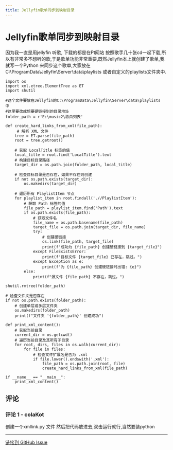 ```yaml
---
title: Jellyfin歌单同步到映射目录
---
```


# Jellyfin歌单同步到映射目录

因为我一直是用jellyfin 听歌, 下载的都是在Pt网站 按照歌手几十张cd一起下载,所以有非常多不想听的歌,于是歌单功能非常重要,既然Jellyfin本上就创建了歌单,我就写一个Python 来同步这个歌单,大家放在 C:\ProgramData\Jellyfin\Server\data\playlists  或者自定义的playlists文件夹中.


```
import os
import xml.etree.ElementTree as ET
import shutil

#这个文件要放在Jellyfin的C:\ProgramData\Jellyfin\Server\data\playlists  中
#这里要改成想要硬链接到的目录地址
folder_path = r'E:\music2\歌曲列表'

def create_hard_links_from_xml(file_path):
     # 解析 XML 文件
    tree = ET.parse(file_path)
    root = tree.getroot()

    # 获取 LocalTitle 标签的值
    local_title = root.find('LocalTitle').text
    # 构建目标目录路径
    target_dir = os.path.join(folder_path, local_title)

    # 检查目标目录是否存在，如果不存在则创建
    if not os.path.exists(target_dir):
        os.makedirs(target_dir)

    # 遍历所有 PlaylistItem 节点
    for playlist_item in root.findall('.//PlaylistItem'):
        # 获取 Path 标签的值
        file_path = playlist_item.find('Path').text
        if os.path.exists(file_path):
            # 获取文件名
            file_name = os.path.basename(file_path)
            target_file = os.path.join(target_dir, file_name)
            try:
                # 创建硬链接
                os.link(file_path, target_file)
                print(f"成功为 {file_path} 创建硬链接到 {target_file}")
            except FileExistsError:
                print(f"目标文件 {target_file} 已存在，跳过。")
            except Exception as e:
                print(f"为 {file_path} 创建硬链接时出错: {e}")
        else:
            print(f"源文件 {file_path} 不存在，跳过。")

shutil.rmtree(folder_path)

# 检查文件夹是否存在
if not os.path.exists(folder_path):
    # 创建单层或多层文件夹
    os.makedirs(folder_path)
    print(f"文件夹 '{folder_path}' 创建成功")

def print_xml_content():
    # 获取当前目录
    current_dir = os.getcwd()
    # 遍历当前目录及其所有子目录
    for root, dirs, files in os.walk(current_dir):
        for file in files:
            # 检查文件扩展名是否为 .xml
            if file.lower().endswith('.xml'):
                file_path = os.path.join(root, file)
                create_hard_links_from_xml(file_path)

if __name__ == "__main__":
    print_xml_content()
```






## 评论


### 评论 1 - colaKot

创建一个xmllink.py 文件 然后把代码放进去,双击运行就行,当然要装python

---
[链接到 GitHub Issue](https://github.com/hanxi/xiaomusic/issues/417)
